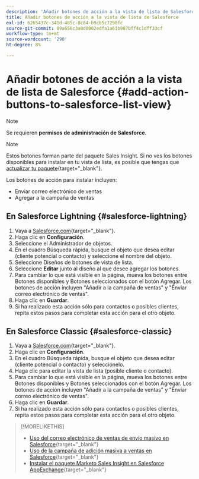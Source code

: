 ```yaml
---
description: 'Añadir botones de acción a la vista de lista de Salesforce: documentos de Marketo, documentación del producto'
title: Añadir botones de acción a la vista de lista de Salesforce
exl-id: 6265437c-341d-485c-8c84-b9cb5c7298fc
source-git-commit: 09a656c3a0d0002edfa1a61b987bff4c1dff33cf
workflow-type: tm+mt
source-wordcount: '290'
ht-degree: 8%

---
```


# Añadir botones de acción a la vista de lista de Salesforce {#add-action-buttons-to-salesforce-list-view}

>[!NOTE]
>
>Se requieren **permisos de administración de Salesforce.**

>[!NOTE]
>
>Estos botones forman parte del paquete Sales Insight. Si no ves los botones disponibles para instalar en tu vista de lista, es posible que tengas que [actualizar tu paquete](/help/marketo/product-docs/marketo-sales-insight/msi-for-salesforce/upgrading/upgrading-your-msi-package.md){target="_blank"}.

Los botones de acción para instalar incluyen:

* Enviar correo electrónico de ventas
* Agregar a la campaña de ventas

## En Salesforce Lightning {#salesforce-lightning}

1. Vaya a [Salesforce.com](https://salesforce.com){target="_blank"}.
1. Haga clic en **Configuración**.
1. Seleccione el Administrador de objetos.
1. En el cuadro Búsqueda rápida, busque el objeto que desea editar (cliente potencial o contacto) y seleccione el nombre del objeto.
1. Seleccione Diseños de botones de vista de lista.
1. Seleccione **Editar** junto al diseño al que desee agregar los botones.
1. Para cambiar lo que está visible en la página, mueva los botones entre Botones disponibles y Botones seleccionados con el botón Agregar. Los botones de acción incluyen &quot;Añadir a la campaña de ventas&quot; y &quot;Enviar correo electrónico de ventas&quot;.
1. Haga clic en **Guardar**.
1. Si ha realizado esta acción sólo para contactos o posibles clientes, repita estos pasos para completar esta acción para el otro objeto.

## En Salesforce Classic {#salesforce-classic}

1. Vaya a [Salesforce.com](https://salesforce.com){target="_blank"}.
1. Haga clic en **Configuración**.
1. En el cuadro Búsqueda rápida, busque el objeto que desea editar (cliente potencial o contacto) y selecciónelo.
1. Haga clic para editar la vista de lista (posible cliente o contacto).
1. Para cambiar lo que está visible en la página, mueva los botones entre Botones disponibles y Botones seleccionados con el botón Agregar. Los botones de acción incluyen &quot;Añadir a la campaña de ventas&quot; y &quot;Enviar correo electrónico de ventas&quot;.
1. Haga clic en **Guardar**.
1. Si ha realizado esta acción sólo para contactos o posibles clientes, repita estos pasos para completar esta acción para el otro objeto.

>[!MORELIKETHIS]
>
>* [Uso del correo electrónico de ventas de envío masivo en Salesforce](/help/marketo/product-docs/marketo-sales-insight/actions/crm/actions-in-salesforce/using-bulk-send-sales-email-in-salesforce.md){target="_blank"}
>* [Uso de la campaña de adición masiva a ventas en Salesforce](/help/marketo/product-docs/marketo-sales-insight/actions/crm/actions-in-salesforce/using-bulk-add-to-sales-campaign-in-salesforce.md){target="_blank"}
>* [Instalar el paquete Marketo Sales Insight en Salesforce AppExchange](/help/marketo/product-docs/marketo-sales-insight/msi-for-salesforce/installation/install-marketo-sales-insight-package-in-salesforce-appexchange.md){target="_blank"}
